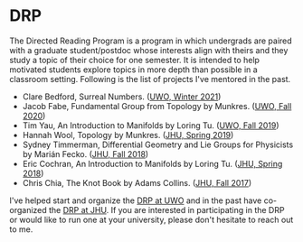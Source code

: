 # DRP

The Directed Reading Program is a program in which undergrads are paired with a graduate student/postdoc whose interests align with theirs and they study a topic of their choice for one semester.
It is intended to help motivated students explore topics in more depth than possible in a classroom setting.
Following is the list of projects I've mentored in the past.

- Clare Bedford, Surreal Numbers. ([UWO, Winter 2021])
- Jacob Fabe, Fundamental Group from Topology by Munkres. ([UWO, Fall
  2020])
- Tim Yau, An Introduction to Manifolds by Loring Tu. ([UWO, Fall
  2019])
- Hannah Wool, Topology by Munkres. ([JHU, Spring 2019])
- Sydney Timmerman, Differential Geometry and Lie Groups for Physicists by Marián Fecko. ([JHU, Fall 2018])
- Eric Cochran, An Introduction to Manifolds by Loring Tu. ([JHU,
  Spring 2018])
- Chris Chia, The Knot Book by Adams Collins. ([JHU, Fall 2017])

I've helped start and organize the [DRP at UWO] and in the past have co-organized the [DRP at JHU].
If you are interested in participating in the DRP or would like to run one at your university, please don't hesitate to reach out to me.

[drp at uwo]: https://www.math.uwo.ca/undergraduate/directedreadingprogram.html
[drp at jhu]: http://www.math.jhu.edu/drp.html
[uwo, winter 2021]: https://www.math.uwo.ca/undergraduate/directedreadingprogram.html
[uwo, fall 2020]: https://www.math.uwo.ca/undergraduate/directedreadingprogram.html
[uwo, fall 2019]: https://www.math.uwo.ca/undergraduate/directedreadingprogram.html
[jhu, spring 2019]: http://www.math.jhu.edu/drp.html#Spring2019
[jhu, fall 2018]: http://www.math.jhu.edu/drp.html#Fall2018
[jhu, spring 2018]: http://www.math.jhu.edu/drp.html#Spring2018
[jhu, fall 2017]: http://www.math.jhu.edu/drp.html#Fall2017
